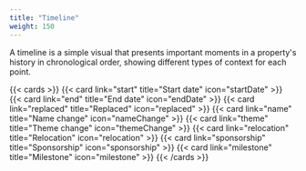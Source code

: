 ```yaml
---
title: "Timeline"
weight: 150
---
```


A timeline is a simple visual that presents important moments in a property's history in chronological order, showing different types of context for each point.

{{< cards  >}}
  {{< card link="start" title="Start date" icon="startDate" >}}
  {{< card link="end" title="End date" icon="endDate" >}}
  {{< card link="replaced" title="Replaced" icon="replaced" >}}
  {{< card link="name" title="Name change" icon="nameChange" >}}
  {{< card link="theme" title="Theme change" icon="themeChange" >}}
  {{< card link="relocation" title="Relocation" icon="relocation" >}}
  {{< card link="sponsorship" title="Sponsorship" icon="sponsorship" >}}
  {{< card link="milestone" title="Milestone" icon="milestone" >}}
{{< /cards >}}